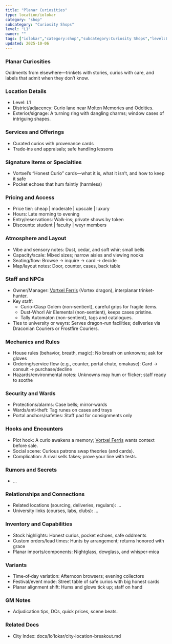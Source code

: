 ```yaml
---
title: "Planar Curiosities"
type: location/iolokar
category: "shop"
subcategory: "Curiosity Shops"
level: "L1"
owner: ""
tags: ["iolokar","category:shop","subcategory:Curiosity Shops","level:L1"]
updated: 2025-10-06
---
```

### Planar Curiosities

Oddments from elsewhere—trinkets with stories, curios with care, and labels that admit when they don’t know.

### Location Details

- Level: L1
- District/adjacency: Curio lane near Molten Memories and Oddities.
- Exterior/signage: A turning ring with dangling charms; window cases of intriguing shapes.

### Services and Offerings

- Curated curios with provenance cards
- Trade‑ins and appraisals; safe handling lessons

### Signature Items or Specialties

- Vortxel’s “Honest Curio” cards—what it is, what it isn’t, and how to keep it safe
- Pocket echoes that hum faintly (harmless)

### Pricing and Access

- Price tier: cheap | moderate | upscale | luxury
- Hours: Late morning to evening
- Entry/reservations: Walk‑ins; private shows by token
- Discounts: student | faculty | weyr members

### Atmosphere and Layout

- Vibe and sensory notes: Dust, cedar, and soft whir; small bells
- Capacity/scale: Mixed sizes; narrow aisles and viewing nooks
- Seating/flow: Browse → inquire → card → decide
- Map/layout notes: Door, counter, cases, back table

### Staff and NPCs

- Owner/Manager: [Vortxel Ferris](../People/vortxel-ferris.md) (Vortex dragon), interplanar trinket-hunter.
- Key staff:
  - Curio-Clasp Golem (non-sentient), careful grips for fragile items.
  - Dust-Whorl Air Elemental (non-sentient), keeps cases pristine.
  - Tally Automaton (non-sentient), tags and catalogues.
- Ties to university or weyrs: Serves dragon-run facilities; deliveries via Draconian Couriers or Frostfire Couriers.

### Mechanics and Rules

- House rules (behavior, breath, magic): No breath on unknowns; ask for gloves
- Ordering/service flow (e.g., counter, portal chute, omakase): Card → consult → purchase/decline
- Hazards/environmental notes: Unknowns may hum or flicker; staff ready to soothe

### Security and Wards

- Protections/alarms: Case bells; mirror‑wards
- Wards/anti‑theft: Tag runes on cases and trays
- Portal anchors/safeties: Staff pad for consignments only

### Hooks and Encounters

- Plot hook: A curio awakens a memory; [Vortxel Ferris](../People/vortxel-ferris.md) wants context before sale.
- Social scene: Curious patrons swap theories (and cards).
- Complication: A rival sells fakes; prove your line with tests.

### Rumors and Secrets

- ...

### Relationships and Connections

- Related locations (sourcing, deliveries, regulars): ...
- University links (courses, labs, clubs): ...

### Inventory and Capabilities

- Stock highlights: Honest curios, pocket echoes, safe oddments
- Custom orders/lead times: Hunts by arrangement; returns honored with grace
- Planar imports/components: Nightglass, dewglass, and whisper‑mica

### Variants

- Time‑of‑day variation: Afternoon browsers; evening collectors
- Festival/event mode: Street table of safe curios with big honest cards
- Planar alignment shift: Hums and glows tick up; staff on hand

### GM Notes

- Adjudication tips, DCs, quick prices, scene beats.

### Related Docs

- City Index: docs/Io'lokar/city-location-breakout.md
